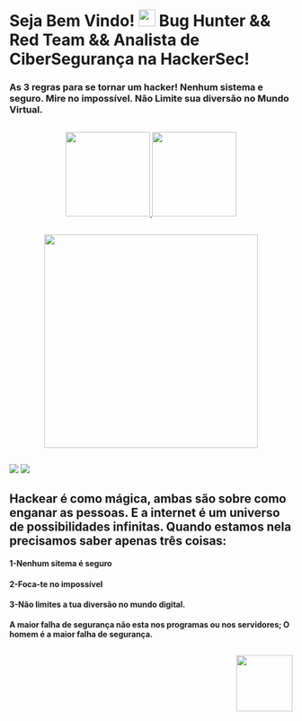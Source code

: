 <h1 align="left">Seja Bem Vindo! <img src="https://raw.githubusercontent.com/kaueMarques/kaueMarques/master/hi.gif" width="30px"> Bug Hunter && Red Team && Analista de CiberSegurança na HackerSec! </h1>

<h3>As 3 regras para se tornar um hacker!
Nenhum sistema e seguro.
Mire no impossível.
Não Limite sua diversão no Mundo Virtual.</h3>

##

<div align="center">
<a href="https://github.com/Willian-2-0-0-1">
<img height="150em" src="https://github-readme-stats.vercel.app/api/top-langs/?username=Willian-2-0-0-1&layout=compact&langs_count=7&theme=dark"/>
<img height="150em" src="https://github-readme-stats.vercel.app/api?username=Willian-2-0-0-1&show_icons=true&theme=dark&include_all_commits=true&count_private=true"/>
</div>
  
  ##
  ##
  <div align="center">
   <img height="380em" src="https://user-images.githubusercontent.com/70382532/138322189-2db8df52-9dcb-40a0-88a8-c365466bd33d.gif"/>
</div>
  
  ##
  ##
  
  <a href="https://instagram.com/willian_hackersec" target="_blank"><img src="https://img.shields.io/badge/-Instagram-%23E4405F?style=for-the-badge&logo=instagram&logoColor=white" target="_blank"></a>
  <a href="https://www.linkedin.com/in/willian9" target="_blank"><img src="https://img.shields.io/badge/-LinkedIn-%230077B5?style=for-the-badge&logo=linkedin&logoColor=white" target="_blank"></a>   
  
  
  
  <h2 align="left">Hackear é como mágica, ambas são sobre como enganar as pessoas.
E a internet é um universo de possibilidades infinitas. Quando estamos nela precisamos saber apenas três coisas:</h2>
  
<h4>1-Nenhum sitema é seguro</h4>
<h4>2-Foca-te no impossível</h4>
  <h4>3-Não limites a tua diversão no mundo digital.</h4>
<b>A maior falha de segurança não esta nos programas ou nos servidores; O homem é a maior falha de segurança.<b>
  
  ##
  
  <div align="right">
  <img src="https://memeguy.com/photos/images/we-are-anonymous-84131.gif" width="100px">
    
  </div>
  
